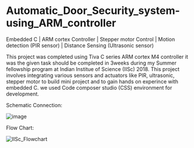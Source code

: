 # Automatic_Door_Security_system-using_ARM_controller
Embedded C | ARM cortex Controller | Stepper motor Control | Motion detection (PIR sensor) | Distance Sensing (Ultrasonic sensor) 

This project was completed using Tiva C series ARM cortex M4 controller it was the given task should be completed in 3weeks during my Summer fellowship program at Indian Institue of Science (IISc) 2018. This project involves integrating various sensors and actuators like PIR, ultrasonic, stepper motor to build mini project and to gain hands on experince with embedded C. we used Code composer studio (CSS) environment for development.

Schematic Connection:

![image](https://github.com/Swagath18/Automatic_Door_Security_system-using_ARM_controller/assets/115916408/69e21e38-3066-4a7e-b7b7-8af19f8cbbe8)


Flow Chart:

![IISc_Flowchart](https://github.com/Swagath18/Automatic_Door_Security_system-using_ARM_controller/assets/115916408/871c67d2-d35b-4f99-a327-c837402ede51)

